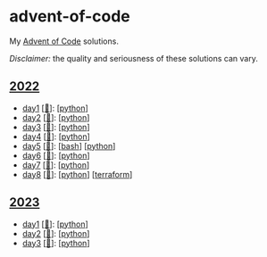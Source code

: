 # advent-of-code
My [Advent of Code](https://adventofcode.com) solutions.

_Disclaimer:_ the quality and seriousness of these solutions can vary.

<!-- table of contents generated below -->

## [2022](2022)
* [day1](2022/day1) [[:link:](https://adventofcode.com/2022/day/1)]: [[python](2022/day1/python)] 
* [day2](2022/day2) [[:link:](https://adventofcode.com/2022/day/2)]: [[python](2022/day2/python)] 
* [day3](2022/day3) [[:link:](https://adventofcode.com/2022/day/3)]: [[python](2022/day3/python)] 
* [day4](2022/day4) [[:link:](https://adventofcode.com/2022/day/4)]: [[python](2022/day4/python)] 
* [day5](2022/day5) [[:link:](https://adventofcode.com/2022/day/5)]: [[bash](2022/day5/bash)] [[python](2022/day5/python)] 
* [day6](2022/day6) [[:link:](https://adventofcode.com/2022/day/6)]: [[python](2022/day6/python)] 
* [day7](2022/day7) [[:link:](https://adventofcode.com/2022/day/7)]: [[python](2022/day7/python)] 
* [day8](2022/day8) [[:link:](https://adventofcode.com/2022/day/8)]: [[python](2022/day8/python)] [[terraform](2022/day8/terraform)] 
## [2023](2023)
* [day1](2023/day1) [[:link:](https://adventofcode.com/2023/day/1)]: [[python](2023/day1/python)] 
* [day2](2023/day2) [[:link:](https://adventofcode.com/2023/day/2)]: [[python](2023/day2/python)] 
* [day3](2023/day3) [[:link:](https://adventofcode.com/2023/day/3)]: [[python](2023/day3/python)] 